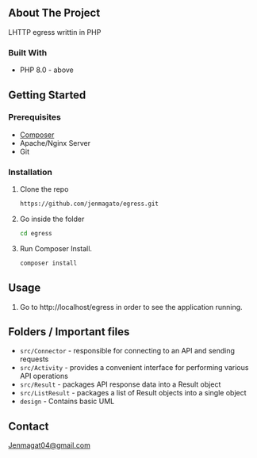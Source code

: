 <!-- ABOUT THE PROJECT -->
## About The Project
LHTTP egress writtin in PHP

### Built With
* PHP 8.0 - above

<!-- GETTING STARTED -->
## Getting Started

### Prerequisites
* [Composer](https://getcomposer.org/)
* Apache/Nginx Server
* Git

### Installation

1. Clone the repo
   ```sh
   https://github.com/jenmagato/egress.git
   ```
2. Go inside the folder
   ```sh
   cd egress
   ```
3. Run Composer Install.
   ```sh
   composer install
   ```

## Usage 
1. Go to http://localhost/egress in order to see the application running. 
   
## Folders / Important files  
- `src/Connector` - responsible for connecting to an API and sending requests
- `src/Activity` - provides a convenient interface for performing various API operations
- `src/Result` - packages API response data into a Result object
- `src/ListResult` - packages a list of Result objects into a single object
- `design` - Contains basic UML

<!-- CONTACT -->
## Contact
Jenmagat04@gmail.com
